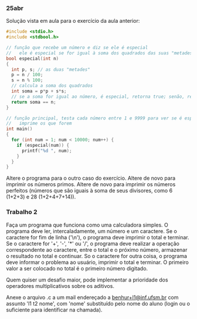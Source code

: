 ### 25abr

Solução vista em aula para o exercício da aula anterior:

```c
#include <stdio.h>
#include <stdbool.h>

// função que recebe um número e diz se ele é especial
//   ele é especial se for igual à soma dos quadrados das suas "metades"
bool especial(int n)
{
  int p, s; // as duas "metades"
  p = n / 100;
  s = n % 100;
  // calcula a soma dos quadrados
  int soma = p*p + s*s;
  // se a soma for igual ao número, é especial, retorna true; senão, retorna false
  return soma == n;
}

// função principal, testa cada número entre 1 e 9999 para ver se é especial, e
//   imprime os que forem
int main()
{
  for (int num = 1; num < 10000; num++) {
    if (especial(num)) {
      printf("%d ", num);
    }
  }
}
```

Altere o programa para o outro caso do exercício. 
Altere de novo para imprimir os números primos.
Altere de novo para imprimir os números perfeitos (números que são iguais à soma de seus divisores, como 6 (1+2+3) e 28 (1+2+4+7+14)).

### Trabalho 2

Faça um programa que funciona como uma calculadora simples.
O programa deve ler, intercaladamente, um número e um caractere.
Se o caractere for fim de linha ('\n'), o programa deve imprimir o total e terminar.
Se o caractere for '+', '-', '\*' ou '/', o programa deve realizar a operação correspondente ao caractere, entre o total e o próximo número, armazenar o resultado no total e continuar.
So o caractere for outra coisa, o programa deve informar o problema ao usuário, imprimir o total e terminar.
O primeiro valor a ser colocado no total é o primeiro número digitado.

Quem quiser um desafio maior, pode implementar a prioridade dos operadores multiplicativos sobre os aditivos.

Anexe o arquivo .c a um mail endereçado a benhur+l1@inf.ufsm.br com assunto 'l1 t2 nome', com 'nome' substituído pelo nome do aluno (login ou o suficiente para identificar na chamada).
